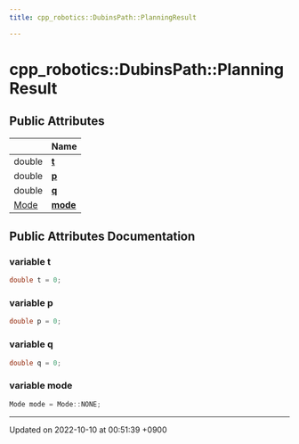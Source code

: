 ```yaml
---
title: cpp_robotics::DubinsPath::PlanningResult

---
```


# cpp_robotics::DubinsPath::PlanningResult





## Public Attributes

|                | Name           |
| -------------- | -------------- |
| double | **[t](/cpp_robotics/doxybook/Classes/structcpp__robotics_1_1DubinsPath_1_1PlanningResult/#variable-t)**  |
| double | **[p](/cpp_robotics/doxybook/Classes/structcpp__robotics_1_1DubinsPath_1_1PlanningResult/#variable-p)**  |
| double | **[q](/cpp_robotics/doxybook/Classes/structcpp__robotics_1_1DubinsPath_1_1PlanningResult/#variable-q)**  |
| [Mode](/cpp_robotics/doxybook/Classes/classcpp__robotics_1_1DubinsPath/#enum-mode) | **[mode](/cpp_robotics/doxybook/Classes/structcpp__robotics_1_1DubinsPath_1_1PlanningResult/#variable-mode)**  |

## Public Attributes Documentation

### variable t

```cpp
double t = 0;
```


### variable p

```cpp
double p = 0;
```


### variable q

```cpp
double q = 0;
```


### variable mode

```cpp
Mode mode = Mode::NONE;
```


-------------------------------

Updated on 2022-10-10 at 00:51:39 +0900